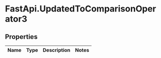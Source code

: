 # FastApi.UpdatedToComparisonOperator3

## Properties
Name | Type | Description | Notes
------------ | ------------- | ------------- | -------------
